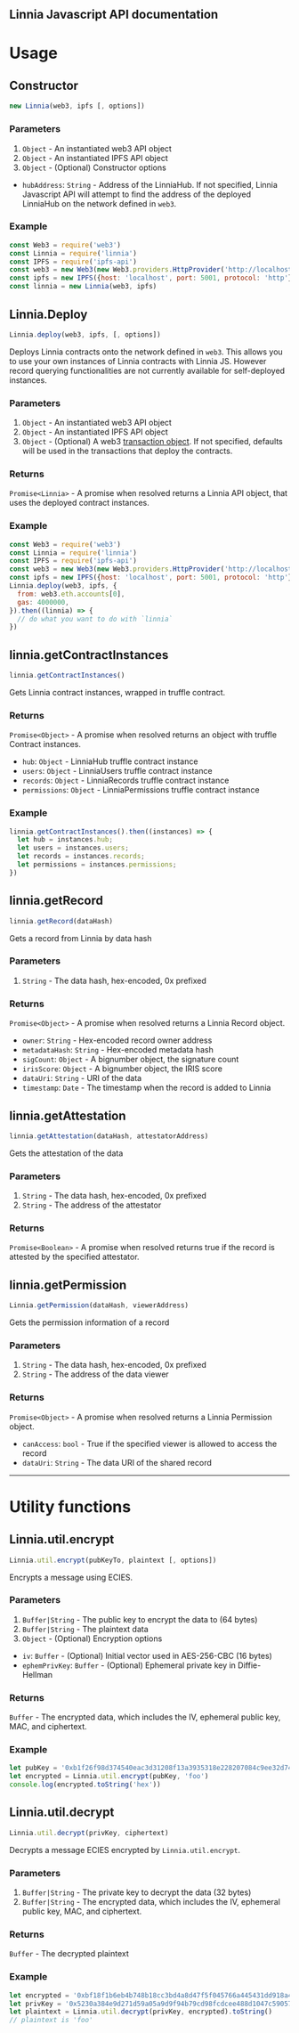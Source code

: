 Linnia Javascript API documentation
---

# Usage
## Constructor
```javascript
new Linnia(web3, ipfs [, options])
```

### Parameters
1. `Object` - An instantiated web3 API object
1. `Object` - An instantiated IPFS API object
1. `Object` - (Optional) Constructor options
  - `hubAddress`: `String` - Address of the LinniaHub. If not specified, Linnia Javascript API will attempt to find the address of the deployed LinniaHub on the network defined in `web3`.

### Example
```javascript
const Web3 = require('web3')
const Linnia = require('linnia')
const IPFS = require('ipfs-api')
const web3 = new Web3(new Web3.providers.HttpProvider('http://localhost:7545'))
const ipfs = new IPFS({host: 'localhost', port: 5001, protocol: 'http'})
const linnia = new Linnia(web3, ipfs)
```

## Linnia.Deploy
```javascript
Linnia.deploy(web3, ipfs, [, options])
```
Deploys Linnia contracts onto the network defined in `web3`. This allows you to use your own instances of Linnia contracts with Linnia JS. However record querying functionalities are not currently available for self-deployed instances.

### Parameters
1. `Object` - An instantiated web3 API object
1. `Object` - An instantiated IPFS API object
1. `Object` - (Optional) A web3 [transaction object](https://github.com/ethereum/wiki/wiki/JavaScript-API#web3ethsendtransaction). If not specified, defaults will be used in the transactions that deploy the contracts.

### Returns
`Promise<Linnia>` - A promise when resolved returns a Linnia API object, that uses the deployed contract instances.

### Example
```javascript
const Web3 = require('web3')
const Linnia = require('linnia')
const IPFS = require('ipfs-api')
const web3 = new Web3(new Web3.providers.HttpProvider('http://localhost:7545'))
const ipfs = new IPFS({host: 'localhost', port: 5001, protocol: 'http'})
Linnia.deploy(web3, ipfs, {
  from: web3.eth.accounts[0],
  gas: 4000000,
}).then((linnia) => {
  // do what you want to do with `linnia`
})
```

## linnia.getContractInstances
```javascript
linnia.getContractInstances()
```
Gets Linnia contract instances, wrapped in truffle contract.

### Returns
`Promise<Object>` - A promise when resolved returns an object with truffle Contract instances.
- `hub`: `Object` - LinniaHub truffle contract instance
- `users`: `Object` - LinniaUsers truffle contract instance
- `records`: `Object` - LinniaRecords truffle contract instance
- `permissions`: `Object` - LinniaPermissions truffle contract instance

### Example
```javascript
linnia.getContractInstances().then((instances) => {
  let hub = instances.hub;
  let users = instances.users;
  let records = instances.records;
  let permissions = instances.permissions;
})
```

## linnia.getRecord
```javascript
linnia.getRecord(dataHash)
```
Gets a record from Linnia by data hash

### Parameters
1. `String` - The data hash, hex-encoded, 0x prefixed

### Returns
`Promise<Object>` - A promise when resolved returns a Linnia Record object.
- `owner`: `String` - Hex-encoded record owner address
- `metadataHash`: `String` - Hex-encoded metadata hash
- `sigCount`: `Object` - A bignumber object, the signature count
- `irisScore`: `Object` - A bignumber object, the IRIS score
- `dataUri`: `String` - URI of the data
- `timestamp`: `Date` - The timestamp when the record is added to Linnia

## linnia.getAttestation
```javascript
linnia.getAttestation(dataHash, attestatorAddress)
```
Gets the attestation of the data

### Parameters
1. `String` - The data hash, hex-encoded, 0x prefixed
1. `String` - The address of the attestator

### Returns
`Promise<Boolean>` - A promise when resolved returns true if the record is attested by the specified attestator.

## linnia.getPermission
```javascript
Linnia.getPermission(dataHash, viewerAddress)
```
Gets the permission information of a record

### Parameters
1. `String` - The data hash, hex-encoded, 0x prefixed
1. `String` - The address of the data viewer

### Returns
`Promise<Object>` - A promise when resolved returns a Linnia Permission object.
- `canAccess`: `bool` - True if the specified viewer is allowed to access the record
- `dataUri`: `String` - The data URI of the shared record

---
# Utility functions

## Linnia.util.encrypt
```javascript
Linnia.util.encrypt(pubKeyTo, plaintext [, options])
```
Encrypts a message using ECIES.

### Parameters
1. `Buffer|String` - The public key to encrypt the data to (64 bytes)
1. `Buffer|String` - The plaintext data
1. `Object` - (Optional) Encryption options
- `iv`: `Buffer` - (Optional) Initial vector used in AES-256-CBC (16 bytes)
- `ephemPrivKey`: `Buffer` - (Optional) Ephemeral private key in Diffie-Hellman

### Returns
`Buffer` - The encrypted data, which includes the IV, ephemeral public key, MAC, and ciphertext.

### Example
```javascript
let pubKey = '0xb1f26f98d374540eac3d31208f13a3935318e228207084c9ee32d741ff1ad2341af4ac9658aba4a254bf1dc6451b3c08524febba5273bec227c73e25cd376387'
let encrypted = Linnia.util.encrypt(pubKey, 'foo')
console.log(encrypted.toString('hex'))
```

## Linnia.util.decrypt
```javascript
Linnia.util.decrypt(privKey, ciphertext)
```
Decrypts a message ECIES encrypted by `Linnia.util.encrypt`.

### Parameters
1. `Buffer|String` - The private key to decrypt the data (32 bytes)
1. `Buffer|String` - The encrypted data, which includes the IV, ephemeral public key, MAC, and ciphertext.

### Returns
`Buffer` - The decrypted plaintext

### Example
```javascript
let encrypted = '0xbf18f1b6eb4b748b18cc3bd4a8d47f5f045766a445431dd918a43d6ca7871bdf7acd2214dce02a508a97f173f0697e781cf3cbf1b2d6fc0dcce940cdcef0aab443469773eb672b04117d4cb36336891aa98cd21f07d994b756f456f52db2b26a316fdbaaf87f52a638e0ad4d4280b63ec6447befdc97ecf07117bfc9eb8f8a073f';
let privKey = '0x5230a384e9d271d59a05a9d9f94b79cd98fcdcee488d1047c59057046e128d2b'
let plaintext = Linnia.util.decrypt(privKey, encrypted).toString()
// plaintext is 'foo'
```
